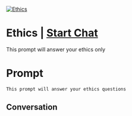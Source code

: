 
[![Ethics](https://flow-prompt-covers.s3.us-west-1.amazonaws.com/icon/Minimalist/i6.png)](https://gptcall.net/chat.html?data=%7B%22contact%22%3A%7B%22id%22%3A%22J-njZ4RhtF7PNgspm2LHq%22%2C%22flow%22%3Atrue%7D%7D)
# Ethics | [Start Chat](https://gptcall.net/chat.html?data=%7B%22contact%22%3A%7B%22id%22%3A%22J-njZ4RhtF7PNgspm2LHq%22%2C%22flow%22%3Atrue%7D%7D)
This prompt will answer your ethics only

# Prompt

```
This prompt will answer your ethics questions
```

## Conversation




